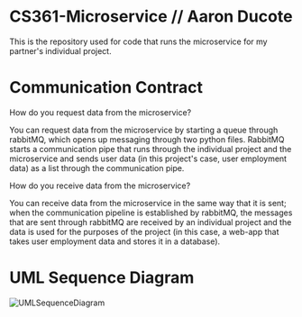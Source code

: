 # CS361-Microservice // Aaron Ducote

This is the repository used for code that runs the microservice for my partner's individual project.

# Communication Contract
How do you request data from the microservice?

You can request data from the microservice by starting a queue through rabbitMQ, which opens up messaging through
two python files. RabbitMQ starts a communication pipe that runs through the individual project and the microservice
and sends user data (in this project's case, user employment data) as a list through the communication pipe.

How do you receive data from the microservice?

You can receive data from the microservice in the same way that it is sent; when the communication pipeline is 
established by rabbitMQ, the messages that are sent through rabbitMQ are received by an individual project and
the data is used for the purposes of the project (in this case, a web-app that takes user employment data and 
stores it in a database). 


# UML Sequence Diagram

![UMLSequenceDiagram](https://github.com/aaronducote/CS361-Microservice/assets/108024311/687a0a5e-16e7-4db2-a436-bbb74cb45292)


